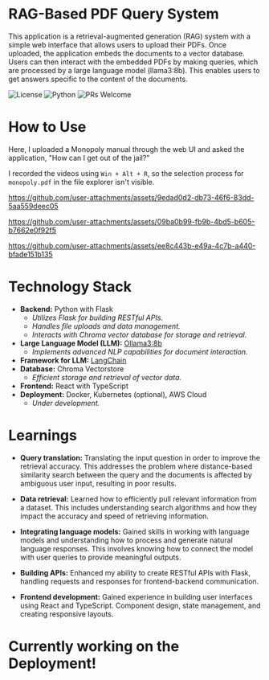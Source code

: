 # RAG-Based PDF Query System

This application is a retrieval-augmented generation (RAG) system with a simple web interface that allows users to upload their PDFs. Once uploaded, the application embeds the documents to a vector database. Users can then interact with the embedded PDFs by making queries, which are processed by a large language model (llama3:8b). This enables users to get answers specific to the content of the documents.

![License](https://img.shields.io/badge/license-MIT-blue.svg)
![Python](https://img.shields.io/badge/python-3.8+-blue.svg)
![PRs Welcome](https://img.shields.io/badge/PRs-welcome-brightgreen.svg)


# How to Use
Here, I uploaded a Monopoly manual through the web UI and asked the application, "How can I get out of the jail?"

I recorded the videos using `Win + Alt + R`, so the selection process for `monopoly.pdf` in the file explorer isn't visible.

https://github.com/user-attachments/assets/9edad0d2-db73-46f6-83dd-5aa559deec05

https://github.com/user-attachments/assets/09ba0b99-fb9b-4bd5-b605-b7662e0f92f5

https://github.com/user-attachments/assets/ee8c443b-e49a-4c7b-a440-bfade151b135

# Technology Stack

- **Backend:** Python with Flask
  - _Utilizes Flask for building RESTful APIs._
  - _Handles file uploads and data management._
  - _Interacts with Chroma vector database for storage and retrieval._
- **Large Language Model (LLM):** [Ollama3:8b](https://ollama.com/library/llama3:8b)
  - _Implements advanced NLP capabilities for document interaction._
- **Framework for LLM:** [LangChain](https://python.langchain.com/v0.2/docs/introduction/)
- **Database:** Chroma Vectorstore
  - _Efficient storage and retrieval of vector data._
- **Frontend:** React with TypeScript
- **Deployment:** Docker, Kubernetes (optional), AWS Cloud
  - _Under development._

# Learnings

- **Query translation:** Translating the input question in order to improve the retrieval accuracy. This addresses the problem where distance-based similarity search between the query and the documents is affected by ambiguous user input, resulting in poor results.

- **Data retrieval:** Learned how to efficiently pull relevant information from a dataset. This includes understanding search algorithms and how they impact the accuracy and speed of retrieving information.

- **Integrating language models:** Gained skills in working with language models and understanding how to process and generate natural language responses. This involves knowing how to connect the model with user queries to provide meaningful outputs.

- **Building APIs:** Enhanced my ability to create RESTful APIs with Flask, handling requests and responses for frontend-backend communication.

- **Frontend development:** Gained experience in building user interfaces using React and TypeScript. Component design, state management, and creating responsive layouts.

# Currently working on the Deployment!
